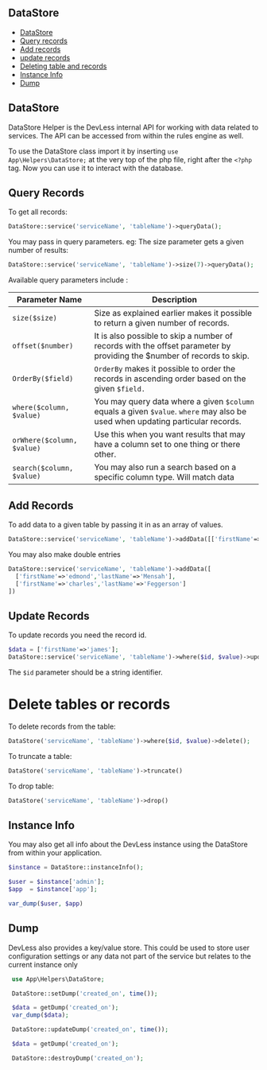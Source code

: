 ## DataStore

- [DataStore](#ds)
- [Query records](#query)
- [Add records](#add)
- [update records](#update)
- [Deleting table and records](#delete)
- [Instance Info](#info)
- [Dump](#dump)


## <a name="ds"></a> DataStore

DataStore Helper is the DevLess internal API for working with data related to services. The API can be accessed from within the rules engine as well.

To use the DataStore class import it by inserting `use App\Helpers\DataStore;` at the very top of the php file, right after the `<?php` tag. Now you can use it to interact with the database.

## <a name="query"></a> Query Records

To get all records:
```php
DataStore::service('serviceName', 'tableName')->queryData();
```

You may pass in query parameters. eg: The size parameter gets a given number of results:
```php
DataStore::service('serviceName', 'tableName')->size(7)->queryData();
```
Available query parameters include :

| Parameter Name | Description | 
| --  | -- | 
|`size($size)` |  Size as explained earlier makes it possible to return a given number of records.|
| `offset($number)` | It is also possible to skip a number of records with the offset parameter by providing the $number of records to skip.  |
|`OrderBy($field)`|  `OrderBy` makes it possible to order the records in ascending order based on the given `$field.` |
| `where($column, $value)` |  You may query data where a given `$column` equals a given `$value`. `where` may also be used when updating particular records.
| `orWhere($column, $value)` | Use this when you want results that may have a column set to one thing or there other.  | 
| `search($column, $value)` | You may also run a search based on a specific column type. Will match data 

## <a name="add"></a> Add Records

To add data to a given table by passing it in as an array of values.

```php
DataStore::service('serviceName', 'tableName')->addData([['firstName'=>'edmond','lastName'=>'Mensah']])
```
You may also make double entries
```php
DataStore::service('serviceName', 'tableName')->addData([
  ['firstName'=>'edmond','lastName'=>'Mensah'],
  ['firstName'=>'charles','lastName'=>'Feggerson']
])
```
## <a name="update"></a>Update Records


To update records you need the record id. 
```php
$data = ['firstName'=>'james'];
DataStore::service('serviceName', 'tableName')->where($id, $value)->update($data)
```
The `$id` parameter should be a string identifier. 

# <a name="delete"></a> Delete tables or records

To delete records from the table:
```php
DataStore('serviceName', 'tableName')->where($id, $value)->delete();
```
To truncate a table:
```php
DataStore('serviceName', 'tableName')->truncate()
```
To drop table:
```php
DataStore('serviceName', 'tableName')->drop()
```

## <a name="info"></a> Instance Info

You may also get all info about the DevLess instance using the DataStore from within your application.

 ```php
 $instance = DataStore::instanceInfo();

 $user = $instance['admin'];
 $app  = $instance['app'];

 var_dump($user, $app)
 ```

## <a name="dump"></a> Dump

DevLess also provides a key/value store. This could be used to store user configuration settings or any data not part of the service but relates to the current instance only

```php
 use App\Helpers\DataStore;

 DataStore::setDump('created_on', time());

 $data = getDump('created_on');
 var_dump($data);

 DataStore::updateDump('created_on', time());

 $data = getDump('created_on');

 DataStore::destroyDump('created_on');

```
